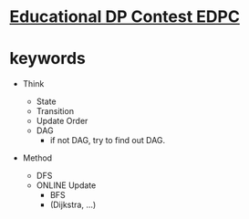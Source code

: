 # [Educational DP Contest EDPC](https://atcoder.jp/contests/dp/tasks)



# keywords 
- Think
  - State 
  - Transition
  - Update Order
  - DAG
    - if not DAG, try to find out DAG.
    
- Method
  - DFS 
  - ONLINE Update
    - BFS
    - (Dijkstra, ...)
